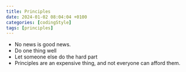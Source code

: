 ```yaml
---
title: Principles
date: 2024-01-02 08:04:04 +0100
categories: [codingStyle]
tags: [principles]
---
```

- No news is good news.  
- Do one thing well  
- Let someone else do the hard part  
- Principles are an expensive thing, and not everyone can afford them.  
